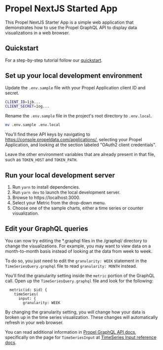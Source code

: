 # Propel NextJS Started App

This Propel NextJS Starter App is a simple web application that demonstrates how to use the Propel GraphQL API to display data visualizations in a web browser.

## Quickstart

For a step-by-step tutorial follow our [quickstart](https://www.propeldata.com/docs/quickstart).

## Set up your local development environment

Update the `.env.sample` file with your Propel Application client ID and secret.

```bash
CLIENT_ID=1jb...
CLIENT_SECRET=1og...
```

Rename the `.env.sample` file in the project's root directory to `.env.local`.

```bash
mv .env.sample .env.local
```

You'll find these API keys by navigating to https://console.propeldata.com/applications/, selecting your Propel Application, and looking at the section labeled "OAuth2 client credentials".

Leave the other environment variables that are already present in that file, such as `TOKEN_HOST` and `TOKEN_PATH`.

## Run your local development server

1. Run `yarn` to install dependencies.
2. Run `yarn dev` to launch the local development server.
3. Browse to https://localhost:3000.
4. Select your Metric from the drop-down menu.
5. Choose one of the sample charts, either a time series or counter visualization.

## Edit your GraphQL queries

You can now try editing the \*.graphql files in the /graphql/ directory to change the visualizations. For example, you may want to view data on a month-to-month basis instead of looking at the data from week to week.

To do so, you just need to edit the `granularity: WEEK` statement in the `TimeSeriesQuery.graphql` file to read `granularity: MONTH` instead.

You'll find the granularity setting inside the `metric` portion of the GraphQL call. Open up the `TimeSeriesQuery.graphql` file and look for the following:

```gql
  metric(id: $id) {
    timeSeries(
      input: {
        granularity: WEEK
```

By changing the granularity setting, you will change how your data is broken up in the time series visualization. These changes will automatically refresh in your web browser.

You can read additional information in [Propel GraphQL API docs](https://www.propeldata.com/docs/api/about-the-graphql-api), specifically on the page for `TimeSeriesInput` at [TimeSeries Input reference docs](https://www.propeldata.com/docs/api/reference/inputs/TimeSeriesInput).
